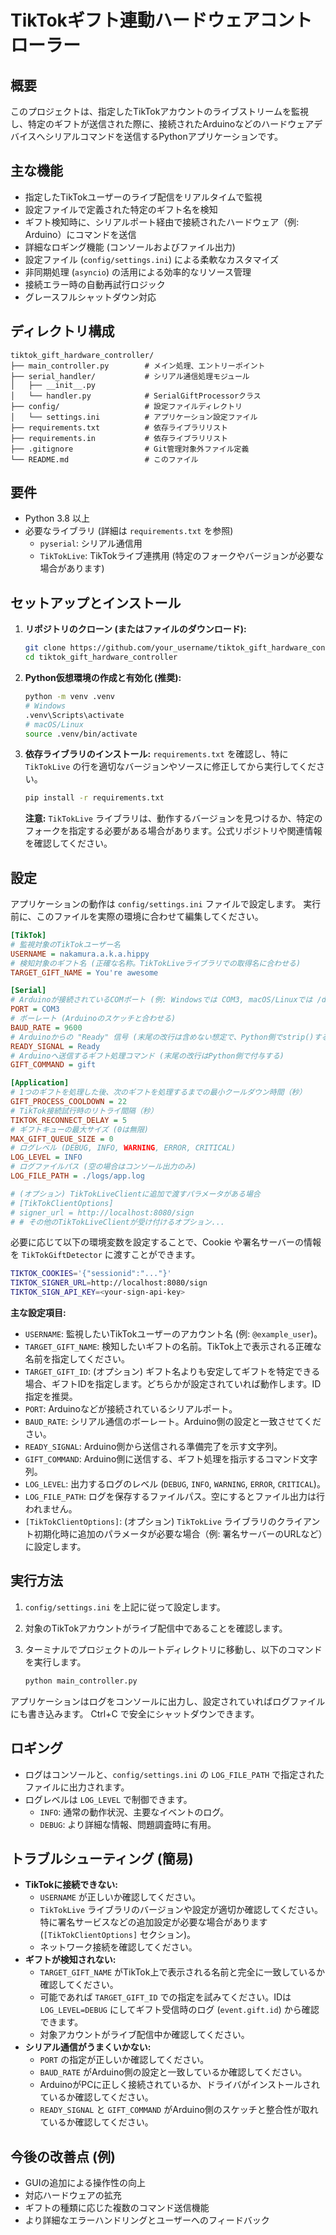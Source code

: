 # TikTokギフト連動ハードウェアコントローラー

## 概要

このプロジェクトは、指定したTikTokアカウントのライブストリームを監視し、特定のギフトが送信された際に、接続されたArduinoなどのハードウェアデバイスへシリアルコマンドを送信するPythonアプリケーションです。

## 主な機能

- 指定したTikTokユーザーのライブ配信をリアルタイムで監視
- 設定ファイルで定義された特定のギフト名を検知
- ギフト検知時に、シリアルポート経由で接続されたハードウェア（例: Arduino）にコマンドを送信
- 詳細なロギング機能 (コンソールおよびファイル出力)
- 設定ファイル (`config/settings.ini`) による柔軟なカスタマイズ
- 非同期処理 (`asyncio`) の活用による効率的なリソース管理
- 接続エラー時の自動再試行ロジック
- グレースフルシャットダウン対応

## ディレクトリ構成

```
tiktok_gift_hardware_controller/
├── main_controller.py        # メイン処理、エントリーポイント
├── serial_handler/           # シリアル通信処理モジュール
│   ├── __init__.py
│   └── handler.py            # SerialGiftProcessorクラス
├── config/                   # 設定ファイルディレクトリ
│   └── settings.ini          # アプリケーション設定ファイル
├── requirements.txt          # 依存ライブラリリスト
├── requirements.in           # 依存ライブラリリスト
├── .gitignore                # Git管理対象外ファイル定義
└── README.md                 # このファイル
```

## 要件

- Python 3.8 以上
- 必要なライブラリ (詳細は `requirements.txt` を参照)
  - `pyserial`: シリアル通信用
  - `TikTokLive`: TikTokライブ連携用 (特定のフォークやバージョンが必要な場合があります)

## セットアップとインストール

1. **リポジトリのクローン (またはファイルのダウンロード):**

    ```bash
    git clone https://github.com/your_username/tiktok_gift_hardware_controller.git # もしリポジトリがあれば
    cd tiktok_gift_hardware_controller
    ```

2. **Python仮想環境の作成と有効化 (推奨):**

    ```bash
    python -m venv .venv
    # Windows
    .venv\Scripts\activate
    # macOS/Linux
    source .venv/bin/activate
    ```

3. **依存ライブラリのインストール:**
    `requirements.txt` を確認し、特に `TikTokLive` の行を適切なバージョンやソースに修正してから実行してください。

    ```bash
    pip install -r requirements.txt
    ```

    **注意:** `TikTokLive` ライブラリは、動作するバージョンを見つけるか、特定のフォークを指定する必要がある場合があります。公式リポジトリや関連情報を確認してください。

## 設定

アプリケーションの動作は `config/settings.ini` ファイルで設定します。
実行前に、このファイルを実際の環境に合わせて編集してください。

```ini
[TikTok]
# 監視対象のTikTokユーザー名
USERNAME = nakamura.a.k.a.hippy
# 検知対象のギフト名 (正確な名称。TikTokLiveライブラリでの取得名に合わせる)
TARGET_GIFT_NAME = You're awesome

[Serial]
# Arduinoが接続されているCOMポート (例: Windowsでは COM3, macOS/Linuxでは /dev/ttyUSB0 や /dev/tty.usbmodemXXXXX)
PORT = COM3
# ボーレート (Arduinoのスケッチと合わせる)
BAUD_RATE = 9600
# Arduinoからの "Ready" 信号 (末尾の改行は含めない想定で、Python側でstrip()する)
READY_SIGNAL = Ready
# Arduinoへ送信するギフト処理コマンド (末尾の改行はPython側で付与する)
GIFT_COMMAND = gift

[Application]
# 1つのギフトを処理した後、次のギフトを処理するまでの最小クールダウン時間（秒）
GIFT_PROCESS_COOLDOWN = 22
# TikTok接続試行時のリトライ間隔（秒）
TIKTOK_RECONNECT_DELAY = 5
# ギフトキューの最大サイズ (0は無限)
MAX_GIFT_QUEUE_SIZE = 0
# ログレベル (DEBUG, INFO, WARNING, ERROR, CRITICAL)
LOG_LEVEL = INFO
# ログファイルパス (空の場合はコンソール出力のみ)
LOG_FILE_PATH = ./logs/app.log

# (オプション) TikTokLiveClientに追加で渡すパラメータがある場合
# [TikTokClientOptions]
# signer_url = http://localhost:8080/sign
# # その他のTikTokLiveClientが受け付けるオプション...
```

必要に応じて以下の環境変数を設定することで、Cookie や署名サーバーの情報を
`TikTokGiftDetector` に渡すことができます。

```bash
TIKTOK_COOKIES='{"sessionid":"..."}'
TIKTOK_SIGNER_URL=http://localhost:8080/sign
TIKTOK_SIGN_API_KEY=<your-sign-api-key>
```

**主な設定項目:**

- `USERNAME`: 監視したいTikTokユーザーのアカウント名 (例: `@example_user`)。
- `TARGET_GIFT_NAME`: 検知したいギフトの名前。TikTok上で表示される正確な名前を指定してください。
- `TARGET_GIFT_ID`: (オプション) ギフト名よりも安定してギフトを特定できる場合、ギフトIDを指定します。どちらかが設定されていれば動作します。ID指定を推奨。
- `PORT`: Arduinoなどが接続されているシリアルポート。
- `BAUD_RATE`: シリアル通信のボーレート。Arduino側の設定と一致させてください。
- `READY_SIGNAL`: Arduino側から送信される準備完了を示す文字列。
- `GIFT_COMMAND`: Arduino側に送信する、ギフト処理を指示するコマンド文字列。
- `LOG_LEVEL`: 出力するログのレベル (`DEBUG`, `INFO`, `WARNING`, `ERROR`, `CRITICAL`)。
- `LOG_FILE_PATH`: ログを保存するファイルパス。空にするとファイル出力は行われません。
- `[TikTokClientOptions]`: (オプション) `TikTokLive` ライブラリのクライアント初期化時に追加のパラメータが必要な場合（例: 署名サーバーのURLなど）に設定します。

## 実行方法

1. `config/settings.ini` を上記に従って設定します。
2. 対象のTikTokアカウントがライブ配信中であることを確認します。
3. ターミナルでプロジェクトのルートディレクトリに移動し、以下のコマンドを実行します。

    ```bash
    python main_controller.py
    ```

アプリケーションはログをコンソールに出力し、設定されていればログファイルにも書き込みます。
Ctrl+C で安全にシャットダウンできます。

## ロギング

- ログはコンソールと、`config/settings.ini` の `LOG_FILE_PATH` で指定されたファイルに出力されます。
- ログレベルは `LOG_LEVEL` で制御できます。
  - `INFO`: 通常の動作状況、主要なイベントのログ。
  - `DEBUG`: より詳細な情報、問題調査時に有用。

## トラブルシューティング (簡易)

- **TikTokに接続できない:**
  - `USERNAME` が正しいか確認してください。
  - `TikTokLive` ライブラリのバージョンや設定が適切か確認してください。特に署名サービスなどの追加設定が必要な場合があります (`[TikTokClientOptions]` セクション)。
  - ネットワーク接続を確認してください。
- **ギフトが検知されない:**
  - `TARGET_GIFT_NAME` がTikTok上で表示される名前と完全に一致しているか確認してください。
  - 可能であれば `TARGET_GIFT_ID` での指定を試みてください。IDは `LOG_LEVEL=DEBUG` にしてギフト受信時のログ (`event.gift.id`) から確認できます。
  - 対象アカウントがライブ配信中か確認してください。
- **シリアル通信がうまくいかない:**
  - `PORT` の指定が正しいか確認してください。
  - `BAUD_RATE` がArduino側の設定と一致しているか確認してください。
  - ArduinoがPCに正しく接続されているか、ドライバがインストールされているか確認してください。
  - `READY_SIGNAL` と `GIFT_COMMAND` がArduino側のスケッチと整合性が取れているか確認してください。

## 今後の改善点 (例)

- GUIの追加による操作性の向上
- 対応ハードウェアの拡充
- ギフトの種類に応じた複数のコマンド送信機能
- より詳細なエラーハンドリングとユーザーへのフィードバック
